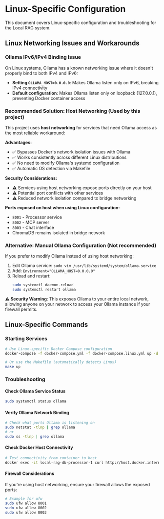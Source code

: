# Linux-Specific Configuration

This document covers Linux-specific configuration and troubleshooting for the Local RAG system.

## Linux Networking Issues and Workarounds

### Ollama IPv6/IPv4 Binding Issue

On Linux systems, Ollama has a known networking issue where it doesn't properly bind to both IPv4 and IPv6:

- **Setting `OLLAMA_HOST=0.0.0.0`**: Makes Ollama listen only on IPv6, breaking IPv4 connectivity
- **Default configuration**: Makes Ollama listen only on loopback (127.0.0.1), preventing Docker container access

### Recommended Solution: Host Networking (Used by this project)

This project uses **host networking** for services that need Ollama access as the most reliable workaround:

**Advantages:**
- ✅ Bypasses Docker's network isolation issues with Ollama
- ✅ Works consistently across different Linux distributions
- ✅ No need to modify Ollama's systemd configuration
- ✅ Automatic OS detection via Makefile

**Security Considerations:**
- ⚠️ Services using host networking expose ports directly on your host
- ⚠️ Potential port conflicts with other services
- ⚠️ Reduced network isolation compared to bridge networking

**Ports exposed on host when using Linux configuration:**
- `8001` - Processor service
- `8002` - MCP server  
- `8003` - Chat interface
- ChromaDB remains isolated in bridge network

### Alternative: Manual Ollama Configuration (Not recommended)

If you prefer to modify Ollama instead of using host networking:

1. Edit Ollama service: `sudo vim /usr/lib/systemd/system/ollama.service`
2. Add: `Environment="OLLAMA_HOST=0.0.0.0"`
3. Reload and restart:
   ```bash
   sudo systemctl daemon-reload
   sudo systemctl restart ollama
   ```

**⚠️ Security Warning**: This exposes Ollama to your entire local network, allowing anyone on your network to access your Ollama instance if your firewall permits.

## Linux-Specific Commands

### Starting Services
```bash
# Use Linux-specific Docker Compose configuration
docker-compose -f docker-compose.yml -f docker-compose.linux.yml up -d

# Or use the Makefile (automatically detects Linux)
make up
```

### Troubleshooting

#### Check Ollama Service Status
```bash
sudo systemctl status ollama
```

#### Verify Ollama Network Binding
```bash
# Check what ports Ollama is listening on
sudo netstat -tlnp | grep ollama
# or
sudo ss -tlnp | grep ollama
```

#### Check Docker Host Connectivity
```bash
# Test connectivity from container to host
docker exec -it local-rag-db-processor-1 curl http://host.docker.internal:11434/api/tags
```

#### Firewall Considerations
If you're using host networking, ensure your firewall allows the exposed ports:
```bash
# Example for ufw
sudo ufw allow 8001
sudo ufw allow 8002
sudo ufw allow 8003
```